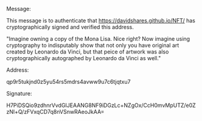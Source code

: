 Message:

This message is to authenticate that https://davidshares.github.io/NFT/ has cryptographically signed and verified this address.

"Imagine owning a copy of the Mona Lisa. Nice right? Now imagine using cryptography to indisputably show that not only you have original art created by Leonardo da Vinci, but that peice of artwork was also cryptographically autographed by Leonardo da Vinci as well."

Address:

qp9r5tukjnd0z5yu54rs5mdrs4avww9u7c6tjqtxu7

Signature:

H7PiDSQio9zdhnrVvdGIJEAANG8NF9iDGzLc+NZgOx/CcH0mvMpUTZ/e0ZzNl+Q/zFVxqCD7q8nVSnwRAeoJkAA=
